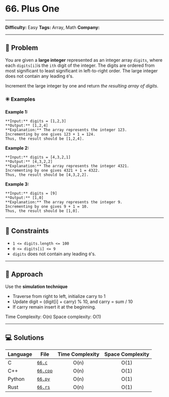 # 66. Plus One

---
**Difficulty:** Easy
**Tags:** Array, Math
**Company:** 
___
## 🧠 Problem

You are given a **large integer** represented as an integer array `digits`, where each `digits[i]`is the `ith` digit of the integer. The digits are ordered from most significant to least significant in left-to-right order. The large integer does not contain any leading `0`'s.

Increment the large integer by one and return _the resulting array of digits_.

### ✳️ Examples

**Example 1:**

	**Input:** digits = [1,2,3]
	**Output:** [1,2,4]
	**Explanation:** The array represents the integer 123.
	Incrementing by one gives 123 + 1 = 124.
	Thus, the result should be [1,2,4].

**Example 2:**

	**Input:** digits = [4,3,2,1]
	**Output:** [4,3,2,2]
	**Explanation:** The array represents the integer 4321.
	Incrementing by one gives 4321 + 1 = 4322.
	Thus, the result should be [4,3,2,2].

**Example 3:**

	**Input:** digits = [9]
	**Output:** [1,0]
	**Explanation:** The array represents the integer 9.
	Incrementing by one gives 9 + 1 = 10.
	Thus, the result should be [1,0].

---
## 📌 Constraints

- `1 <= digits.length <= 100`
- `0 <= digits[i] <= 9`
- `digits` does not contain any leading `0`'s.

---

## 🚀 Approach

Use the **simulation technique**
- Traverse from right to left, initialize carry to 1
- Update digit = (digit[i] + carry) % 10, and carry = sum / 10
- If carry remain insert it at the beginning.

Time Complexity: O(n)
Space complexity: O(1)

---

## 💻 Solutions

| Language | File                   | Time Complexity | Space Complexity |
| -------- | ---------------------- | :-------------: | :--------------: |
| C        | [`66.c`](./66.c)     |      O(n)       |       O(1)       |
| C++      | [`66.cpp`](./66.cpp) |      O(n)       |       O(1)       |
| Python   | [`66.py`](./66.py)   |      O(n)       |       O(1)       |
| Rust     | [`66.rs`](./66.rs)   |      O(n)       |       O(1)       |
